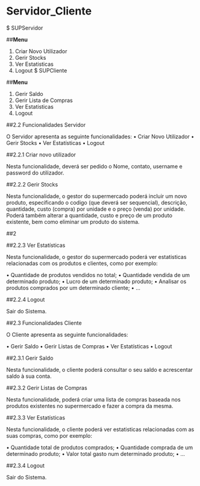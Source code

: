 # Servidor_Cliente

$ SUPServidor

##**Menu**
1) Criar Novo Utilizador
2) Gerir Stocks
3) Ver Estatisticas
4) Logout
$ SUPCliente

##**Menu**

1) Gerir Saldo
2) Gerir Lista de Compras
3) Ver Estatisticas
4) Logout

##2.2 Funcionalidades Servidor

O Servidor apresenta as seguinte funcionalidades:
• Criar Novo Utilizador
• Gerir Stocks
• Ver Estatísticas
• Logout

##2.2.1 Criar novo utilizador

Nesta funcionalidade, deverá ser pedido o Nome, contato, username e password
do utilizador.

##2.2.2 Gerir Stocks

Nesta funcionalidade, o gestor do supermercado poderá incluir um novo produto,
especificando o codigo (que deverá ser sequencial), descrição, quantidade, custo
(compra) por unidade e o preço (venda) por unidade. Poderá também alterar
a quantidade, custo e preço de um produto existente, bem como eliminar um
produto do sistema.

##2

##2.2.3 Ver Estatísticas

Nesta funcionalidade, o gestor do supermercado poderá ver estatisticas relacionadas
com os produtos e clientes, como por exemplo:

• Quantidade de produtos vendidos no total;
• Quantidade vendida de um determinado produto;
• Lucro de um determinado produto;
• Analisar os produtos comprados por um determinado cliente;
• ...

##2.2.4 Logout

Sair do Sistema.

##2.3 Funcionalidades Cliente

O Cliente apresenta as seguinte funcionalidades:

• Gerir Saldo
• Gerir Listas de Compras
• Ver Estatísticas
• Logout

##2.3.1 Gerir Saldo

Nesta funcionalidade, o cliente poderá consultar o seu saldo e acrescentar saldo
à sua conta.

##2.3.2 Gerir Listas de Compras

Nesta funcionalidade, poderá criar uma lista de compras baseada nos produtos
existentes no supermercado e fazer a compra da mesma.

##2.3.3 Ver Estatísticas

Nesta funcionalidade, o cliente poderá ver estatisticas relacionadas com as suas
compras, como por exemplo:

• Quantidade total de produtos comprados;
• Quantidade comprada de um determinado produto;
• Valor total gasto num determinado produto;
• ...

##2.3.4 Logout

Sair do Sistema.
